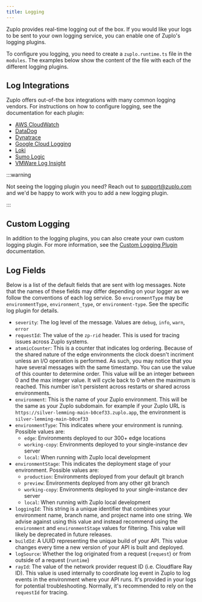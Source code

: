 ```yaml
---
title: Logging
---
```


Zuplo provides real-time logging out of the box. If you would like your logs to
be sent to your own logging service, you can enable one of Zuplo's logging
plugins.

To configure you logging, you need to create a `zuplo.runtime.ts` file in the
`modules`. The examples below show the content of the file with each of the
different logging plugins.

## Log Integrations

Zuplo offers out-of-the box integrations with many common logging vendors. For
instructions on how to configure logging, see the documentation for each plugin:

- [AWS CloudWatch](./log-plugin-aws-cloudwatch.md)
- [DataDog](./log-plugin-datadog.md)
- [Dynatrace](./log-plugin-dynatrace.md)
- [Google Cloud Logging](./log-plugin-gcp.md)
- [Loki](./log-plugin-loki.md)
- [Sumo Logic](./log-plugin-sumo.md)
- [VMWare Log Insight](./log-plugin-vmware-log-insight.md)

:::warning

Not seeing the logging plugin you need? Reach out to
[support@zuplo.com](mailto:support@zuplo.com) and we'd be happy to work with you
to add a new logging plugin.

:::

## Custom Logging

In addition to the logging plugins, you can also create your own custom logging
plugin. For more information, see the
[Custom Logging Plugin](./custom-logging-example.md) documentation.

## Log Fields

Below is a list of the default fields that are sent with log messages. Note that
the names of these fields may differ depending on your logger as we follow the
conventions of each log service. So `environmentType` may be `environmentType`,
`environment_type`, or `environment-type`. See the specific log plugin for
details.

- `severity`: The log level of the message. Values are `debug`, `info`, `warn`,
  `error`
- `requestId`: The value of the `zp-rid` header. This is used for tracing issues
  across Zuplo systems.
- `atomicCounter`: This is a counter that indicates log ordering. Because of the
  shared nature of the edge environments the clock doesn't incriment unless an
  I/O operation is performed. As such, you may notice that you have several
  messages with the same timestamp. You can use the value of this counter to
  determine order. This value will be an integer between 0 and the max integer
  value. It will cycle back to 0 when the maximum is reached. This number isn't
  persistent across restarts or shared across environments.
- `environment`: This is the name of your Zuplo environment. This will be the
  same as your Zuplo subdomain. for example if your Zuplo URL is
  `https://silver-lemming-main-b0cef33.zuplo.app`, the environment is
  `silver-lemming-main-b0cef33`
- `environmentType`: This indicates where your environment is running. Possible
  values are:
  - `edge`: Environments deployed to our 300+ edge locations
  - `working-copy`: Environments deployed to your single-instance dev server
  - `local`: When running with Zuplo local development
- `environmentStage`: This indicates the deployment stage of your environment.
  Possible values are:
  - `production`: Environments deployed from your default git branch
  - `preview`: Environments deployed from any other git branch
  - `working-copy`: Environments deployed to your single-instance dev server
  - `local`: When running with Zuplo local development
- `loggingId`: This string is a unique identifier that combines your environment
  name, branch name, and project name into one string. We advise against using
  this value and instead recommend using the `environment` and
  `environmentStage` values for filtering. This value will likely be deprecated
  in future releases.
- `buildId`: A UUID representing the unique build of your API. This value
  changes every time a new version of your API is built and deployed.
- `logSource`: Whether the log originated from a request (`request`) or from
  outside of a request (`runtime`)
- `rayId`: The value of the network provider request ID (i.e. Cloudflare Ray
  ID). This value is used internally to coordinate log event in Zuplo to log
  events in the environment where your API runs. It's provided in your logs for
  potential troubleshooting. Normally, it's recommended to rely on the
  `requestId` for tracing.
